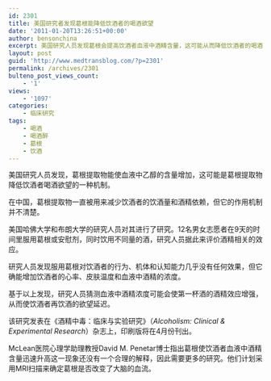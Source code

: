 ```yaml
---
id: 2301
title: 美国研究者发现葛根能降低饮酒者的喝酒欲望
date: '2011-01-20T13:26:51+00:00'
author: bensonchina
excerpt: 美国研究人员发现葛根会提高饮酒者血液中酒精含量，这可能从而降低饮酒者的喝酒欲望。这可能是葛根提取物较少喝酒这的饮酒量的可能机制。
layout: post
guid: 'http://www.medtransblog.com/?p=2301'
permalink: /archives/2301
bulteno_post_views_count:
    - '1'
views:
    - '1097'
categories:
    - 临床研究
tags:
    - 喝酒
    - 喝酒醉
    - 葛根
    - 饮酒
---
```


美国研究人员发现，葛根提取物能使血液中乙醇的含量增加，这可能是葛根提取物降低饮酒者喝酒欲望的一种机制。

在中国，葛根提取物一直被用来减少饮酒者的饮酒量和酒精依赖，但它的作用机制并不清楚。

美国哈佛大学和布朗大学的研究人员对其进行了研究。12名男女志愿者在9天的时间里服用葛根或安慰剂，同时饮用不同量的酒，研究人员据此来评价酒精相关的效应。

研究人员发现服用葛根对饮酒者的行为、机体和认知能力几乎没有任何效果，但它确能增加饮酒者的心率、皮肤温度和血液中酒精的浓度。

基于以上发现，研究人员猜测血液中酒精浓度可能会使第一杯酒的酒精效应增强，从而使饮酒者再饮酒的欲望延迟。

该研究发表在《酒精中毒：临床与实验研究》（*Alcoholism: Clinical &amp; Experimental Research*）杂志上，印刷版将在4月份刊出。

McLean医院心理学助理教授David M. Penetar博士指出葛根使饮酒者血液中酒精含量迅速升高这一现象还没有一个合理的解释，因此需要更多的研究。他们计划采用MRI扫描来确定葛根是否改变了大脑的血流。
